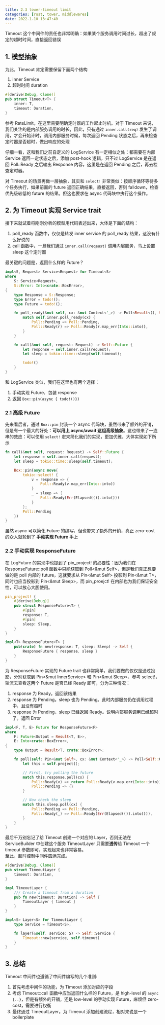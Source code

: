 ```yaml
---
title: 2.3 tower-timeout limit
categories: [rust, tower, middlewares]
date: 2022-1-10 13:47:40
---
```


Timeout 这个中间件的责任也非常明确：如果某个服务调用时间过长，超出了规定的超时时间，直接返回错误

## 1. 模型抽象

为此，Timeout 肯定需要保留下面两个结构

1. inner Service
2. 超时时间 duration

```rust
#[derive(Debug, Clone)]
pub struct Timeout<T> {
    inner: T,
    timeout: Duration,
}
```

参考 RateLimit，在这里需要明确定时器的工作起止时机。对于 Timeout 来说，我们关注的是内部服务调用的时长，因此，只有通过 `inner.call(req)` 发生了调用，才会开始计时，调用内部服务时候，每次返回 Pending 状态之后，再来检查定时器是否超时，做出响应的处理

仔细一看，这和我们之前自定义的 LogService 有一定相似之处：都需要在内部 Service 返回一定状态之后，添加 post-hook 逻辑，只不过 LogService 是在返回 Poll::Ready 之后输出 Response 内容，这里是在返回 Pending 之后，再去检查定时器。

对 Timeout 的场景再做一层抽象，其实和 `select!` 非常类似：按顺序循环等待多个任务执行，如果前面的 future 返回正确结果，直接返回，否则 falldown，检查优先级较低的 future 的结果。但这也要求在 async 代码块中执行这个操作。

## 2. 为 Timeout 实现 Service trait

接下来就试着将刚刚分析的模型用代码表述出来，大体是下面的结构：

1. poll_ready 函数中，仅仅是转发 inner service 的 poll_ready 结果，这没有什么好说的
2. call 函数中，一旦我们通过 `inner.call(reqeust)` 调用内层服务，马上设置 sleep 这个定时器

最关键的问题是，返回什么样的 Future？

```rust
impl<S, Request> Service<Request> for Timeout<S>
where
    S: Service<Request>,
    S::Error: Into<crate::BoxError>,
{
    type Response = S::Response;
    type Error = todo!();
    type Future = todo!();

    fn poll_ready(&mut self, cx: &mut Context<'_>) -> Poll<Result<(), Self::Error>> {
        match self.inner.poll_ready(cx) {
            Poll::Pending => Poll::Pending,
            Poll::Ready(r) => Poll::Ready(r.map_err(Into::into)),
        }
    }

    fn call(&mut self, request: Request) -> Self::Future {
        let response = self.inner.call(request);
        let sleep = tokio::time::sleep(self.timeout);

        todo!()
    }
}
```

和 LogService 类似，我们在这里也有两个选择：

1. 手动实现 Future，包装 response
2. 返回 `Box::pin(async { todo!()})`

### 2.1 高级 Future

先来看后者，通过 `Box::pin` 封装一个 async 代码块，虽然带来了额外的开销，但是有一个最大的好处：**可以用上 async/await 这组高级抽象**。这也带来了一连串的效应：可以使用 `select!` 宏来简化我们的实现，更加优雅，大体实现如下所示

```rust
fn call(&mut self, request: Request) -> Self::Future {
    let response = self.inner.call(request);
    let sleep = tokio::time::sleep(self.timeout);

    Box::pin(async move{
        tokio::select! {
            v = response => {
                Poll::Ready(v.map_err(Into::into))
            }
            _ = sleep => {
                Poll::Ready(Err(Elapsed(()).into()))
            }
        };
        Poll::Pending
    })
}
```

虽然 async 可以简化 Future 的编写，但也带来了额外的开销，真正 zero-cost 的众人就轮到了 **手动实现 Future** 手上

### 2.2 手动实现 ResponseFuture

在 LogFuture 的实现中也提到了 pin_project! 的必要性：因为我们在 ResponseFuture::poll 函数中只能获取到 Poll<&mut Self>，但是我们真正想要做的是 poll 内部的 future，这就要求从 Pin<&mut Self> 投影到 Pin<&mut T>，同时也应当投影到 Pin<&mut Sleep>，而 pin_proejct! 在内部也为我们保证安全性，可以放心大胆使用。

```rust
pin_project! {
    #[derive(Debug)]
    pub struct ResponseFuture<T> {
        #[pin]
        response: T,
        #[pin]
        sleep: Sleep,
    }
}

impl<T> ResponseFuture<T> {
    pub(crate) fn new(response: T, sleep: Sleep) -> Self {
        ResponseFuture { response, sleep }
    }
}
```

为 ResponseFuture 实现的 Future trait 也非常简单，我们要做的仅仅是通过投影，分别获取到 Pin<&mut InnerService> 和 Pin<&mut Sleep>，参考 select!，轮流去查看这两个 Future 是否已经 Ready 即可，分为三种情况：

1. response 为 Ready。返回该结果
2. response 为 Pending，sleep 也为 Pending。此时内部服务仍在调用过程中，且没有超时
3. response 为 Pending，sleep 已经返回 Ready。说明内部服务调用已经超时了，返回 Error

```rust
impl<F, T, E> Future for ResponseFuture<F>
where
    F: Future<Output = Result<T, E>>,
    E: Into<crate::BoxError>,
{
    type Output = Result<T, crate::BoxError>;

    fn poll(self: Pin<&mut Self>, cx: &mut Context<'_>) -> Poll<Self::Output> {
        let this = self.project();

        // First, try polling the future
        match this.response.poll(cx) {
            Poll::Ready(v) => return Poll::Ready(v.map_err(Into::into)),
            Poll::Pending => {}
        }

        // Now check the sleep
        match this.sleep.poll(cx) {
            Poll::Pending => Poll::Pending,
            Poll::Ready(_) => Poll::Ready(Err(Elapsed(()).into())),
        }
    }
}
```

最后千万别忘记了给 Timeout 创建一个对应的 Layer，否则无法在 ServiceBuilder 中创建这个服务
TimeoutLayer 只需要**透传**给 Timeout 一个 timeout 参数即可，实现起来也非常容易。  
至此，超时控制中间件圆满完成。

```rust
#[derive(Debug, Clone)]
pub struct TimeoutLayer {
    timeout: Duration,
}

impl TimeoutLayer {
    /// Create a timeout from a duration
    pub fn new(timeout: Duration) -> Self {
        TimeoutLayer { timeout }
    }
}

impl<S> Layer<S> for TimeoutLayer {
    type Service = Timeout<S>;

    fn layer(&self, service: S) -> Self::Service {
        Timeout::new(service, self.timeout)
    }
}
```

## 3. 总结

Timeout 中间件也遵循了中间件编写的几个准则:

1. 首先考虑中间件的功能，为 Timeout 添加对应的字段
2. 考虑 Timeout::call 函数中应当返回什么样的 Future，是 high-level 的 `async {..}`，但是有额外的开销，还是 low-level 的手动实现 Future，麻烦但 zero-cost，需要进行权衡
3. 最终通过 TimeoutLayer，为 Timeout 添加创建流程，相对来说是一个 boilerplate
